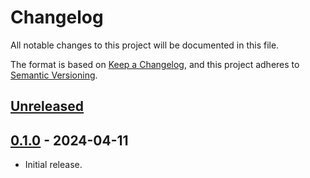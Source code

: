 # Changelog

All notable changes to this project will be documented in this file.

The format is based on [Keep a Changelog](https://keepachangelog.com/en/1.0.0/),
and this project adheres to [Semantic Versioning](https://semver.org/spec/v2.0.0.html).

## [Unreleased]

## [0.1.0] - 2024-04-11

- Initial release.

[unreleased]: https://github.com/maxdeviant/shakespeare/compare/v0.1.0...HEAD
[0.1.0]: https://github.com/maxdeviant/shakespeare/compare/a1b5ab4...v0.1.0
